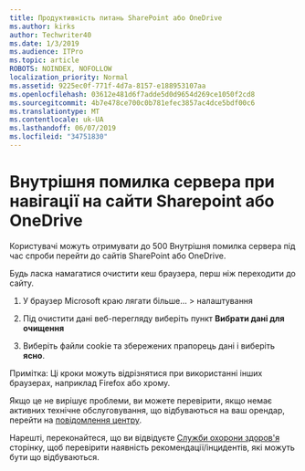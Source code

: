 ```yaml
---
title: Продуктивність питань SharePoint або OneDrive
ms.author: kirks
author: Techwriter40
ms.date: 1/3/2019
ms.audience: ITPro
ms.topic: article
ROBOTS: NOINDEX, NOFOLLOW
localization_priority: Normal
ms.assetid: 9225ec0f-771f-4d7a-8157-e188953107aa
ms.openlocfilehash: 03612e481d6f7adde5d0d9654d269ce1050f2cd8
ms.sourcegitcommit: 4b7e478ce700c0b781efec3857ac4dce5bdf00c6
ms.translationtype: MT
ms.contentlocale: uk-UA
ms.lasthandoff: 06/07/2019
ms.locfileid: "34751830"
---
```

# <a name="internal-server-error-when-navigating-to-sharepoint-or-onedrive-sites"></a>Внутрішня помилка сервера при навігації на сайти Sharepoint або OneDrive

Користувачі можуть отримувати до 500 Внутрішня помилка сервера під час спроби перейти до сайтів SharePoint або OneDrive. 

Будь ласка намагатися очистити кеш браузера, перш ніж переходити до сайту.


1. У браузер Microsoft краю лягати більше... > налаштування

2. Під очистити дані веб-перегляду виберіть пункт **Вибрати дані для очищення**

3. Виберіть файли cookie та збережених прапорець дані і виберіть **ясно**.

Примітка: Ці кроки можуть відрізнятися при використанні інших браузерах, наприклад Firefox або хрому.

Якщо це не вирішує проблеми, ви можете перевірити, якщо немає активних технічне обслуговування, що відбуваються на ваш орендар, перейти на [повідомлення центру](https://portal.office.com/adminportal/home#/MessageCenter).

Нарешті, переконайтеся, що ви відвідуєте [Служби охорони здоров'я](https://portal.office.com/adminportal/home#/servicehealth) сторінку, щоб перевірити наявність рекомендації/інцидентів, які можуть бути що відбуваються.

